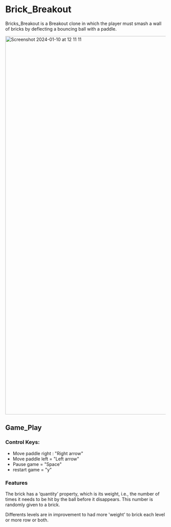 # Brick_Breakout
Bricks_Breakout is a Breakout clone in which the player must smash a wall of bricks by deflecting a bouncing ball with a paddle. 

<img width="1189" alt="Screenshot 2024-01-10 at 12 11 11" src="https://github.com/cosmos510/Bricks_Breakout/assets/149656366/6393ec2d-1d6e-494f-b67d-6027d16793d0">

## Game_Play

### Control Keys:
- Move paddle right :  "Right arrow"
- Move paddle left =  "Left arrow"
- Pause game = "Space"
- restart game = "y"

### Features

The brick has a ‘quantity’ property, which is its weight, i.e., the number of times it needs to be hit by the ball before it disappears. This number is randomly given to a brick.

Differents levels are in improvement to had more 'weight' to brick each level or more row or both.
